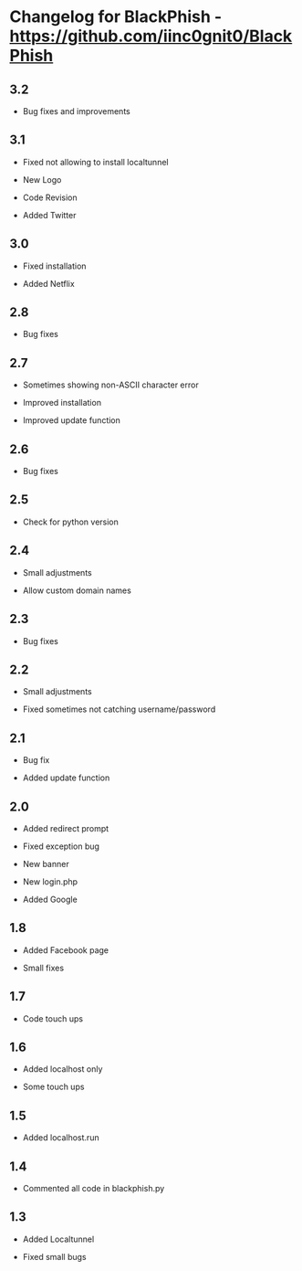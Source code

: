 # Changelog for BlackPhish - https://github.com/iinc0gnit0/BlackPhish

## 3.2

- Bug fixes and improvements

## 3.1

- Fixed not allowing to install localtunnel

- New Logo

- Code Revision

- Added Twitter

## 3.0

- Fixed installation

- Added Netflix

## 2.8

- Bug fixes

## 2.7

- Sometimes showing non-ASCII character error

- Improved installation

- Improved update function

## 2.6

- Bug fixes

## 2.5

- Check for python version

## 2.4

- Small adjustments

- Allow custom domain names

## 2.3

- Bug fixes

## 2.2

- Small adjustments

- Fixed sometimes not catching username/password

## 2.1

- Bug fix

- Added update function

## 2.0

- Added redirect prompt

- Fixed exception bug

- New banner

- New login.php

- Added Google

## 1.8

- Added Facebook page

- Small fixes

## 1.7

- Code touch ups

## 1.6

- Added localhost only

- Some touch ups

## 1.5

- Added localhost.run

## 1.4

- Commented all code in blackphish.py

## 1.3

- Added Localtunnel

- Fixed small bugs

